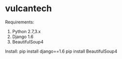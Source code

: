 vulcantech
==========

Requirements:
 1. Python 2.7,3.x
 2. Django 1.6
 3. BeautifulSoup4
 
 Install:
    pip install django==1.6
    pip install BeautifulSoup4
   
